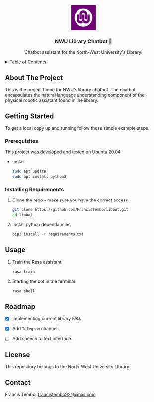 <!-- Improved compatibility of back to top link: See: https://github.com/othneildrew/Best-README-Template/pull/73 -->
<a name="readme-top"></a>
<!--
*** Thanks for checking out the Best-README-Template. If you have a suggestion
*** that would make this better, please fork the repo and create a pull request
*** or simply open an issue with the tag "enhancement".
*** Don't forget to give the project a star!
*** Thanks again! Now go create something AMAZING! :D
-->



<!-- PROJECT SHIELDS -->
<!--
*** I'm using markdown "reference style" links for readability.
*** Reference links are enclosed in brackets [ ] instead of parentheses ( ).
*** See the bottom of this document for the declaration of the reference variables
*** for contributors-url, forks-url, etc. This is an optional, concise syntax you may use.
*** https://www.markdownguide.org/basic-syntax/#reference-style-links
-->

<!-- PROJECT LOGO -->
<br />
<div align="center">
  <a href="https://github.com/FrancisTembo/libbot">
    <img src="images/photo.webp" alt="Logo" width="80" height="80">
  </a>

  <h3 align="center">NWU Library Chatbot 🤖</h3>

  <p align="center">
    Chatbot assistant for the North-West University's Library!
  </p>
</div>


<!-- TABLE OF CONTENTS -->
<details>
  <summary>Table of Contents</summary>
  <ol>
    <li>
      <a href="#about-the-project">About The Project</a>
    </li>
    <li>
      <a href="#getting-started">Getting Started</a>
      <ul>
        <li><a href="#prerequisites">Prerequisites</a></li>
        <li><a href="#installation">Installing Requirements</a></li>
      </ul>
    </li>
    <li><a href="#usage">Usage</a></li>
    <li><a href="#roadmap">Roadmap</a></li>
    <li><a href="#contributing">Contributing</a></li>
    <li><a href="#license">License</a></li>
    <li><a href="#contact">Contact</a></li>
    <li><a href="#acknowledgments">Acknowledgments</a></li>
  </ol>
</details>

<!-- ABOUT THE PROJECT -->
## About The Project

This is the project home for NWU's library chatbot. The chatbot encapsulates the natural language understanding component of the physical robotic assistant found in the library. 

<!-- GETTING STARTED -->
## Getting Started

To get a local copy up and running follow these simple example steps.

### Prerequisites

This project was developed and tested on Ubuntu 20.04

* Install
  ```sh
  sudo apt update
  sudo apt install python3
  ```

### Installing Requirements

1. Clone the repo - make sure you have the correct access
   ```sh
   git clone https://github.com/FrancisTembo/libbot.git
   cd libbot
   ```
2. Install python dependancies
   ```sh
   pip3 install -r requirements.txt
   ```

<!-- USAGE EXAMPLES -->
## Usage

1. Train the Rasa assistant
   ```python
   rasa train
   ```
2. Starting the bot in the terminal
   ```python
   rasa shell
   ```

<!-- ROADMAP -->
## Roadmap

- [x] Implementing current library FAQ.
- [x] Add `Telegram`  channel.
- [ ] Add speech to text interface.


<!-- LICENSE -->
## License

This repository belongs to the North-West University LIbrary

<!-- CONTACT -->
## Contact

Francis Tembo: francistembo92@gmail.com
